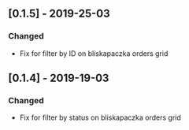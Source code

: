 ## [0.1.5] - 2019-25-03
### Changed
- Fix for filter by ID on bliskapaczka orders grid

## [0.1.4] - 2019-19-03
### Changed
- Fix for filter by status on bliskapaczka orders grid
